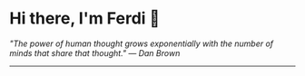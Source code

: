 <h1>Hi there, I'm Ferdi 👋</h1>

<p><em>
  "The power of human thought grows exponentially with the number of minds that share that thought." — Dan Brown
</em></p>

---

